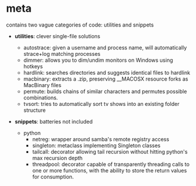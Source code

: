 meta
==========
contains two vague categories of code: utilities and snippets

* __utilities__: clever single-file solutions
  * autostrace: given a username and process name, will automatically strace+log matching processes
  * dimmer: allows you to dim/undim monitors on Windows using hotkeys
  * hardlink: searches directories and suggests identical files to hardlink
  * macbinary: extracts a .zip, preserving __MACOSX resource forks as MacBinary files
  * permute: builds chains of similar characters and permutes possible combinations.
  * tvsort: tries to automatically sort tv shows into an existing folder structure

* __snippets__: batteries not included
  * python
     * netreg: wrapper around samba's remote registry access
     * singleton: metaclass implementing Singleton classes
     * tailcall: decorator allowing tail recursion without hitting python's max recursion depth
     * threadpool: decorator capable of transparently threading calls to one or more functions, with the ability to store the return values for consumption.
